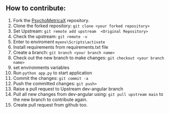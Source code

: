 ## How to contribute: 
1. Fork the [PsychoMetricaX](https://github.com/Bankar-Swapnil/PsychoMetricaX) repository.
2. Clone the forked repository: `git clone <your forked repository>`
3. Set Upstream: `git remote add upstream  <Original Repository>`
4. Check the upstream: `git remote -v`
5. Enter to enviroment `myenv\Scripts\activate`
6. Install requirements from requirements.txt file
7. Create a branch: `git branch <your branch name>`
8. Check out the new branch to make changes: `git checkout <your branch name>`
9. set environments variables
10. Run `python app.py` to start application
11. Commit the changes: `git commit -a`
12. Push the committed changes: `git push>`
13. Raise a pull request to Upstream dev-angular branch
14. Pull all new changes from dev-angular using: `git pull upstream main` to the new branch to contribute again.
15. Create pull request from github too.
